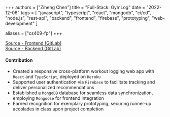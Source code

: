 +++
authors = ["Ziheng Chen"]
title = "Full-Stack: GymLog"
date = "2022-12-06"
tags = [
    "javascript", "typescript", "react", "mongodb", "ci/cd", "node.js", "rest-api", "backend", "frontend", "firebase", "prototyping", "web-development"
]

aliases = ["cs409-fp"]
+++

[Source - Frontend (GitLab)](https://gitlab.com/zihengjackchen/cs409-fp-frontend)   
[Source - Backend (GitLab)](https://gitlab.com/zihengjackchen/cs409-fp-backend)

#### Contribution
- Created a responsive cross-platform workout logging web app with `React` and `TypeScript`, deployed on `Heroku`
- Supported user authentication via `Firebase` to facilitate tracking and deliver personalized recommendations
- Established a `MongoDB` database for seamless data synchronization, employing `Mongoose` for frontend integration
- Earned recognition for exemplary prototyping, securing runner-up accolades in class upon project completion